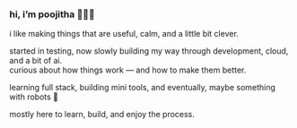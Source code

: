 ### hi, i’m poojitha 🤸🏻‍♀️

i like making things that are useful, calm, and a little bit clever.

started in testing, now slowly building my way through development, cloud, and a bit of ai.  
curious about how things work — and how to make them better.  

learning full stack, building mini tools, and eventually, maybe something with robots 🤖

mostly here to learn, build, and enjoy the process.  
